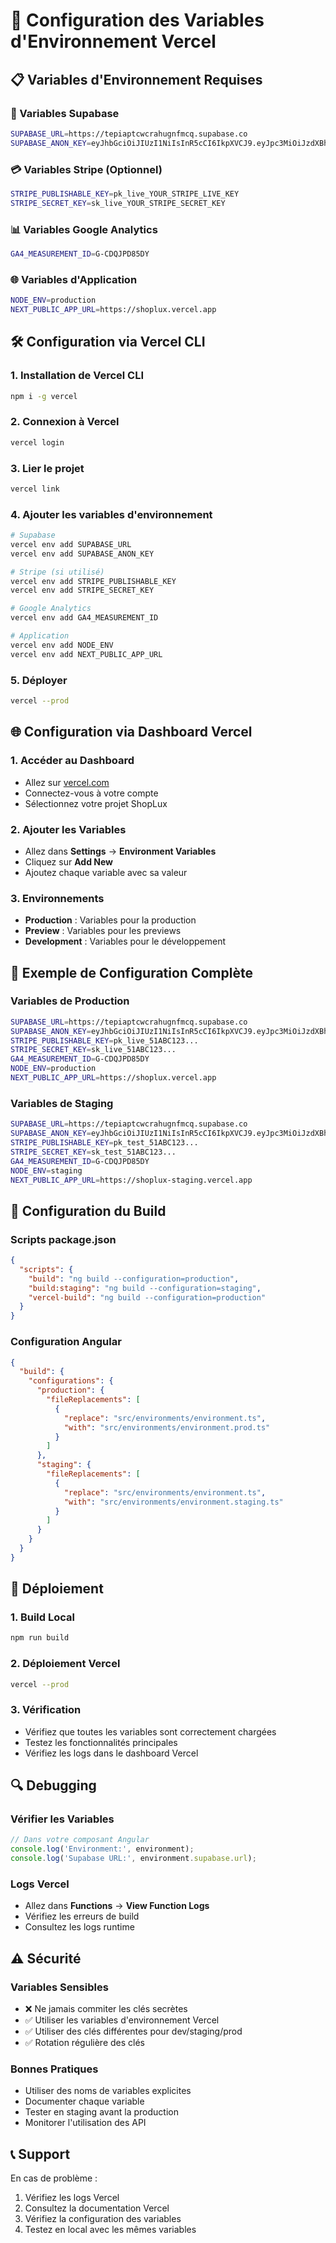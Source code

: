# 🚀 Configuration des Variables d'Environnement Vercel

## 📋 Variables d'Environnement Requises

### 🔐 Variables Supabase
```bash
SUPABASE_URL=https://tepiaptcwcrahugnfmcq.supabase.co
SUPABASE_ANON_KEY=eyJhbGciOiJIUzI1NiIsInR5cCI6IkpXVCJ9.eyJpc3MiOiJzdXBhYmFzZSIsInJlZiI6InRlcGlhcHRjd2NyYWh1Z25mbWNxIiwicm9sZSI6ImFub24iLCJpYXQiOjE3NTk3NTg3ODIsImV4cCI6MjA3NTMzNDc4Mn0.tqdUV3r918BZ5X3wOveuap66mTgRh7HTJqDIW3o-8Iw
```

### 💳 Variables Stripe (Optionnel)
```bash
STRIPE_PUBLISHABLE_KEY=pk_live_YOUR_STRIPE_LIVE_KEY
STRIPE_SECRET_KEY=sk_live_YOUR_STRIPE_SECRET_KEY
```

### 📊 Variables Google Analytics
```bash
GA4_MEASUREMENT_ID=G-CDQJPD85DY
```

### 🌐 Variables d'Application
```bash
NODE_ENV=production
NEXT_PUBLIC_APP_URL=https://shoplux.vercel.app
```

## 🛠️ Configuration via Vercel CLI

### 1. Installation de Vercel CLI
```bash
npm i -g vercel
```

### 2. Connexion à Vercel
```bash
vercel login
```

### 3. Lier le projet
```bash
vercel link
```

### 4. Ajouter les variables d'environnement
```bash
# Supabase
vercel env add SUPABASE_URL
vercel env add SUPABASE_ANON_KEY

# Stripe (si utilisé)
vercel env add STRIPE_PUBLISHABLE_KEY
vercel env add STRIPE_SECRET_KEY

# Google Analytics
vercel env add GA4_MEASUREMENT_ID

# Application
vercel env add NODE_ENV
vercel env add NEXT_PUBLIC_APP_URL
```

### 5. Déployer
```bash
vercel --prod
```

## 🌐 Configuration via Dashboard Vercel

### 1. Accéder au Dashboard
- Allez sur [vercel.com](https://vercel.com)
- Connectez-vous à votre compte
- Sélectionnez votre projet ShopLux

### 2. Ajouter les Variables
- Allez dans **Settings** → **Environment Variables**
- Cliquez sur **Add New**
- Ajoutez chaque variable avec sa valeur

### 3. Environnements
- **Production** : Variables pour la production
- **Preview** : Variables pour les previews
- **Development** : Variables pour le développement

## 📝 Exemple de Configuration Complète

### Variables de Production
```bash
SUPABASE_URL=https://tepiaptcwcrahugnfmcq.supabase.co
SUPABASE_ANON_KEY=eyJhbGciOiJIUzI1NiIsInR5cCI6IkpXVCJ9.eyJpc3MiOiJzdXBhYmFzZSIsInJlZiI6InRlcGlhcHRjd2NyYWh1Z25mbWNxIiwicm9sZSI6ImFub24iLCJpYXQiOjE3NTk3NTg3ODIsImV4cCI6MjA3NTMzNDc4Mn0.tqdUV3r918BZ5X3wOveuap66mTgRh7HTJqDIW3o-8Iw
STRIPE_PUBLISHABLE_KEY=pk_live_51ABC123...
STRIPE_SECRET_KEY=sk_live_51ABC123...
GA4_MEASUREMENT_ID=G-CDQJPD85DY
NODE_ENV=production
NEXT_PUBLIC_APP_URL=https://shoplux.vercel.app
```

### Variables de Staging
```bash
SUPABASE_URL=https://tepiaptcwcrahugnfmcq.supabase.co
SUPABASE_ANON_KEY=eyJhbGciOiJIUzI1NiIsInR5cCI6IkpXVCJ9.eyJpc3MiOiJzdXBhYmFzZSIsInJlZiI6InRlcGlhcHRjd2NyYWh1Z25mbWNxIiwicm9sZSI6ImFub24iLCJpYXQiOjE3NTk3NTg3ODIsImV4cCI6MjA3NTMzNDc4Mn0.tqdUV3r918BZ5X3wOveuap66mTgRh7HTJqDIW3o-8Iw
STRIPE_PUBLISHABLE_KEY=pk_test_51ABC123...
STRIPE_SECRET_KEY=sk_test_51ABC123...
GA4_MEASUREMENT_ID=G-CDQJPD85DY
NODE_ENV=staging
NEXT_PUBLIC_APP_URL=https://shoplux-staging.vercel.app
```

## 🔧 Configuration du Build

### Scripts package.json
```json
{
  "scripts": {
    "build": "ng build --configuration=production",
    "build:staging": "ng build --configuration=staging",
    "vercel-build": "ng build --configuration=production"
  }
}
```

### Configuration Angular
```json
{
  "build": {
    "configurations": {
      "production": {
        "fileReplacements": [
          {
            "replace": "src/environments/environment.ts",
            "with": "src/environments/environment.prod.ts"
          }
        ]
      },
      "staging": {
        "fileReplacements": [
          {
            "replace": "src/environments/environment.ts",
            "with": "src/environments/environment.staging.ts"
          }
        ]
      }
    }
  }
}
```

## 🚀 Déploiement

### 1. Build Local
```bash
npm run build
```

### 2. Déploiement Vercel
```bash
vercel --prod
```

### 3. Vérification
- Vérifiez que toutes les variables sont correctement chargées
- Testez les fonctionnalités principales
- Vérifiez les logs dans le dashboard Vercel

## 🔍 Debugging

### Vérifier les Variables
```typescript
// Dans votre composant Angular
console.log('Environment:', environment);
console.log('Supabase URL:', environment.supabase.url);
```

### Logs Vercel
- Allez dans **Functions** → **View Function Logs**
- Vérifiez les erreurs de build
- Consultez les logs runtime

## ⚠️ Sécurité

### Variables Sensibles
- ❌ Ne jamais commiter les clés secrètes
- ✅ Utiliser les variables d'environnement Vercel
- ✅ Utiliser des clés différentes pour dev/staging/prod
- ✅ Rotation régulière des clés

### Bonnes Pratiques
- Utiliser des noms de variables explicites
- Documenter chaque variable
- Tester en staging avant la production
- Monitorer l'utilisation des API

## 📞 Support

En cas de problème :
1. Vérifiez les logs Vercel
2. Consultez la documentation Vercel
3. Vérifiez la configuration des variables
4. Testez en local avec les mêmes variables
